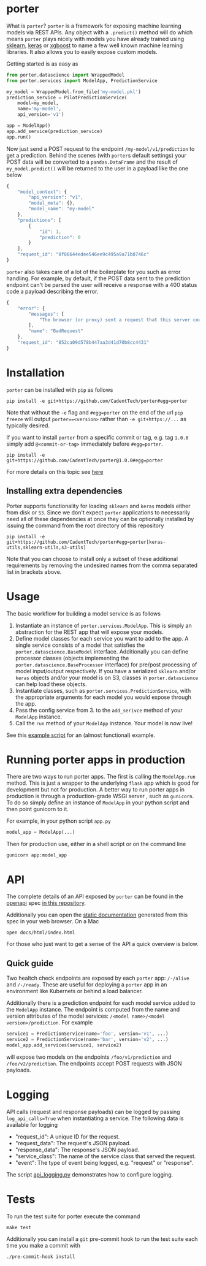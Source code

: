 # porter

What is `porter`? `porter` is a framework for exposing machine learning models via REST APIs. Any object with
a `.predict()` method will do which means `porter` plays nicely with models you have already trained
using [sklearn](https://scikit-learn.org/stable/), [keras](https://keras.io/backend/) or [xgboost](https://xgboost.readthedocs.io/en/latest/) to name a few well known machine learning libraries. It also allows
you to easily expose custom models.

Getting started is as easy as

```python
from porter.datascience import WrappedModel
from porter.services import ModelApp, PredictionService

my_model = WrappedModel.from_file('my-model.pkl')
prediction_service = PilotPredictionService(
    model=my_model,
    name='my-model',
    api_version='v1')

app = ModelApp()
app.add_service(prediction_service)
app.run()
```

Now just send a POST request to the endpoint `/my-model/v1/prediction` to get a prediction. Behind the
scenes (with `porter`s default settings) your POST data will be converted to a `pandas.DataFrame` and
the result of `my_model.predict()` will be returned to the user in a payload like the one below

```javascript
{
    "model_context": {
        "api_version": "v1",
        "model_meta": {},
        "model_name": "my-model"
    },
    "predictions": [
        {
            "id": 1,
            "prediction": 0
        }
    ],
    "request_id": "0f86644edee546ee9c495a9a71b0746c"
}
```

`porter` also takes care of a lot of the boilerplate for you such as error handling. For example, by default,
if the POST data sent to the prediction endpoint can't be parsed the user will receive a response with a 400
status code a payload describing the error.

```javascript
{
    "error": {
        "messages": [
            "The browser (or proxy) sent a request that this server could not understand."
        ],
        "name": "BadRequest"
    },
    "request_id": "852ca09d578b447aa3d41d70b8cc4431"
}
```

# Installation
`porter` can be installed with `pip` as follows

```shell
pip install -e git+https://github.com/CadentTech/porter#egg=porter
```

Note that without the `-e` flag and `#egg=porter` on the end of the url `pip freeze` will output `porter==<version>`
rather than `-e git+https://...` as typically desired.

If you want to install `porter` from a specific commit or tag, e.g. tag `1.0.0` simply add
`@<commit-or-tag>` immediately before `#egg=porter`.

```shell
pip install -e git+https://github.com/CadentTech/porter@1.0.0#egg=porter
```

For more details on this topic see [here](https://codeinthehole.com/tips/using-pip-and-requirementstxt-to-install-from-the-head-of-a-github-branch/)

## Installing extra dependencies
Porter supports functionality for loading `sklearn` and `keras` models either from disk or `S3`.
Since we don't expect `porter` applications to necessarily need all of these dependencies at once
they can be optionally installed by issuing the command from the root directory of this repository

```shell
pip install -e git+https://github.com/CadentTech/porter#egg=porter[keras-utils,sklearn-utils,s3-utils]
```
Note that you can choose to install only a subset of these additional requirements by removing
the undesired names from the comma separated list in brackets above.

# Usage
The basic workflow for building a model service is as follows

1. Instantiate an instance of `porter.services.ModelApp`. This is simply an abstraction for
  the REST app that will expose your models.
2. Define model classes for each service you want to add to the app. A single service consists of
  a model that satisfies the `porter.datascience.BaseModel` interface. Additionally you can define
  processor classes (objects implementing the `porter.datascience.BaseProcessor` interface) for
  pre/post processing of model input/output respectively. If you have a serialized `sklearn` and/or
  `keras` objects and/or your model is on S3, classes in `porter.datascience` can help load these
  objects.
3. Instantiate classes, such as `porter.services.PredictionService`, with the appropriate arguments for
  each model you would expose through the app.
4. Pass the config service from 3. to the `add_serivce` method of your `ModelApp` instance.
5. Call the `run` method of your `ModelApp` instance. Your model is now live!

See this [example script](./examples/example.py) for an (almost functional) example.

# Running porter apps in production

There are two ways to run porter apps. The first is calling the `ModelApp.run` method. This
is just a wrapper to the underlying `flask` app which is good for development but not for
production. A better way to run porter apps in production is through a production-grade WSGI server
, such as `gunicorn`. To do so simply define an instance of `ModelApp` in your python script and 
then point gunicorn to it.

For example, in your python script `app.py`

```python
model_app = ModelApp(...)
```

Then for production use, either in a shell script or on the command line

```shell
gunicorn app:model_app
```

# API

The complete details of an API exposed by `porter` can be found in the [openapi](https://openapi.tools/) spec
[in this repository](./docs/porter-api.yaml).

Additionally you can open the [static documentation](./docs/html/index.html) generated from this spec
in your web browser. On a Mac

```shell
open docs/html/index.html
```

For those who just want to get a sense of the API a quick overview is below.

## Quick guide

Two healtch check endpoints are exposed by each `porter` app: `/-/alive` and `/-/ready`. These
are useful for deploying a `porter` app in an environment like Kubernets or behind a load balancer.

Additionally there is a prediction endpoint for each model service added to the `ModelApp` instance.
The endpoint is computed from the name and version attributes of the model services:
`/<model name>/<model version>/prediction`. For example

```python
service1 = PredictionService(name='foo', version='v1', ...)
service2 = PredictionService(name='bar', version='v2', ...)
model_app.add_services(service1, service2)
```
will expose two models on the endpoints `/foo/v1/prediction` and `/foo/v2/prediction`. The endpoints
accept POST requests with JSON payloads.

# Logging
API calls (request and response payloads) can be logged by passing `log_api_calls=True` when instantiating
a service. The following data is available for logging

- "request_id": A unique ID for the request.
- "request_data": The request's JSON payload.
- "response_data": The response's JSON payload.
- "service_class": The name of the service class that served the request.
- "event": The type of event being logged, e.g. "request" or "response".

The script [api_logging.py](./examples/api_logging.py) demonstrates how to configure logging.

# Tests
To run the test suite for porter execute the command

```shell
make test
```

Additionally you can install a `git` pre-commit hook to run the test suite each time you make a
commit with

```shell
./pre-commit-hook install
```
